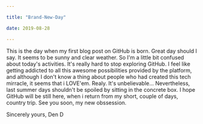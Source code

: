 ```yaml
---

title: "Brand-New-Day"

date: 2019-08-28

---
```



This is the day when my first blog post on GitHub is born. Great day should I say.
It seems to be sunny and clear weather. So I'm a little bit confused about today's activities.
It's really hard to stop exploring GitHub. I feel like getting addicted to all this awesome possibilities
provided by the platform, and although I don't know a thing about people who had created this tech mirracle,
it seems that i LOVE'em. Realy. It's unbelievable...
Nevertheless, last summer days shouldn't be spoiled by sitting in the concrete box. I hope GitHub will be still here, 
when i return from my short, couple of days, country trip. See you soon, my new obssession.

Sincerely yours,
Den D